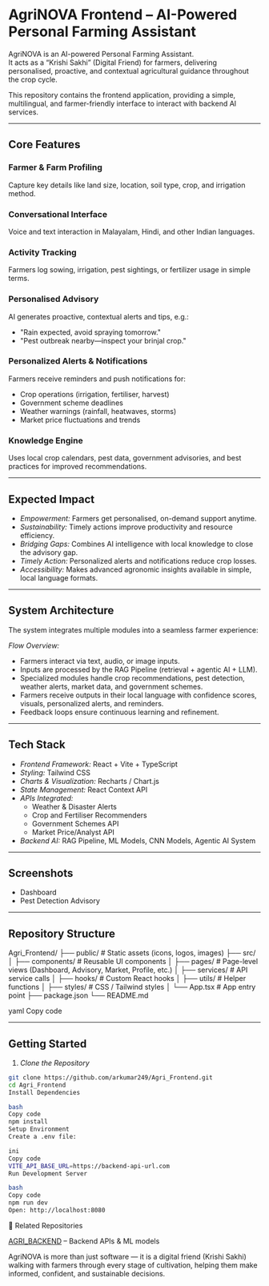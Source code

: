 # AgriNOVA Frontend – AI-Powered Personal Farming Assistant  

AgriNOVA is an AI-powered Personal Farming Assistant.  
It acts as a “Krishi Sakhi” (Digital Friend) for farmers, delivering personalised, proactive, and contextual agricultural guidance throughout the crop cycle.  

This repository contains the frontend application, providing a simple, multilingual, and farmer-friendly interface to interact with backend AI services.  

---

## Core Features  

### Farmer & Farm Profiling  
Capture key details like land size, location, soil type, crop, and irrigation method.  

### Conversational Interface  
Voice and text interaction in Malayalam, Hindi, and other Indian languages.  

### Activity Tracking  
Farmers log sowing, irrigation, pest sightings, or fertilizer usage in simple terms.  

### Personalised Advisory  
AI generates proactive, contextual alerts and tips, e.g.:  
- "Rain expected, avoid spraying tomorrow."  
- "Pest outbreak nearby—inspect your brinjal crop."  

### Personalized Alerts & Notifications  
Farmers receive reminders and push notifications for:  
- Crop operations (irrigation, fertiliser, harvest)  
- Government scheme deadlines  
- Weather warnings (rainfall, heatwaves, storms)  
- Market price fluctuations and trends  

### Knowledge Engine  
Uses local crop calendars, pest data, government advisories, and best practices for improved recommendations.  

---

## Expected Impact  
- *Empowerment:* Farmers get personalised, on-demand support anytime.  
- *Sustainability:* Timely actions improve productivity and resource efficiency.  
- *Bridging Gaps:* Combines AI intelligence with local knowledge to close the advisory gap.  
- *Timely Action:* Personalized alerts and notifications reduce crop losses.  
- *Accessibility:* Makes advanced agronomic insights available in simple, local language formats.  

---

## System Architecture  

The system integrates multiple modules into a seamless farmer experience:  

*Flow Overview:*  
- Farmers interact via text, audio, or image inputs.  
- Inputs are processed by the RAG Pipeline (retrieval + agentic AI + LLM).  
- Specialized modules handle crop recommendations, pest detection, weather alerts, market data, and government schemes.  
- Farmers receive outputs in their local language with confidence scores, visuals, personalized alerts, and reminders.  
- Feedback loops ensure continuous learning and refinement.  

---

## Tech Stack  

- *Frontend Framework:* React + Vite + TypeScript  
- *Styling:* Tailwind CSS  
- *Charts & Visualization:* Recharts / Chart.js  
- *State Management:* React Context API  
- *APIs Integrated:*  
  - Weather & Disaster Alerts  
  - Crop and Fertiliser Recommenders  
  - Government Schemes API  
  - Market Price/Analyst API  
- *Backend AI:* RAG Pipeline, ML Models, CNN Models, Agentic AI System  

---

## Screenshots  
- Dashboard  
- Pest Detection Advisory  

---

## Repository Structure  

Agri_Frontend/
├── public/ # Static assets (icons, logos, images)
├── src/
│ ├── components/ # Reusable UI components
│ ├── pages/ # Page-level views (Dashboard, Advisory, Market, Profile, etc.)
│ ├── services/ # API service calls
│ ├── hooks/ # Custom React hooks
│ ├── utils/ # Helper functions
│ ├── styles/ # CSS / Tailwind styles
│ └── App.tsx # App entry point
├── package.json
└── README.md

yaml
Copy code

---

## Getting Started  

1. *Clone the Repository*  
```bash
git clone https://github.com/arkumar249/Agri_Frontend.git
cd Agri_Frontend
Install Dependencies

bash
Copy code
npm install
Setup Environment
Create a .env file:

ini
Copy code
VITE_API_BASE_URL=https://backend-api-url.com
Run Development Server

bash
Copy code
npm run dev
Open: http://localhost:8080
```

🔗 Related Repositories

[AGRI_BACKEND](https://github.com/arkumar249/AGRI_BACKEND.git) – Backend APIs & ML models


AgriNOVA is more than just software — it is a digital friend (Krishi Sakhi) walking with farmers through every stage of cultivation, helping them make informed, confident, and sustainable decisions.

